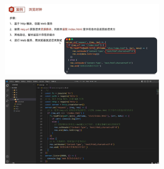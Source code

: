 ![image-20241027193703355](7.案例-浏览时钟.assets/image-20241027193703355.png)

![image-20241027194114955](7.案例-浏览时钟.assets/image-20241027194114955.png)
